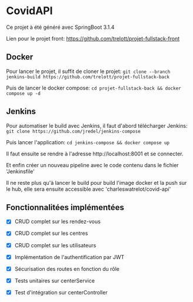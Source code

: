 # CovidAPI

Ce projet à été généré avec SpringBoot 3.1.4

Lien pour le projet front: https://github.com/trelott/projet-fullstack-front

## Docker

Pour lancer le projet, il suffit de cloner le projet:
```git clone --branch jenkins-build https://github.com/trelott/projet-fullstack-back```

Puis de lancer le docker compose:
```cd projet-fullstack-back && docker compose up -d```

## Jenkins

Pour automatiser le build avec Jenkins, il faut d'abord télécharger Jenkins: ```git clone https://github.com/jredel/jenkins-compose```

Puis lancer l'application: ```cd jenkins-compose && docker compose up```

Il faut ensuite se rendre à l'adresse http://localhost:8001 et se connecter.

Et enfin créer un nouveau pipeline avec le code contenu dans le fichier 'Jenkinsfile'

Il ne reste plus qu'à lancer le build pour build l'image docker et la push sur le hub, elle sera ensuite accessible avec 'charleswatrelot/covid-api'

## Fonctionnalitées implémentées

- [x] CRUD complet sur les rendez-vous
- [x] CRUD complet sur les centres
- [x] CRUD complet sur les utilisateurs
- [x] Implémentation de l'authentification par JWT
- [x] Sécurisation des routes en fonction du rôle
- [x] Tests unitaires sur centerService
- [x] Test d'intégration sur centerController


